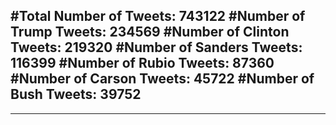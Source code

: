 #Total Number of Tweets: 743122 
#Number of Trump Tweets: 234569
#Number of Clinton Tweets: 219320
#Number of Sanders Tweets: 116399
#Number of Rubio Tweets: 87360
#Number of Carson Tweets: 45722
#Number of Bush Tweets: 39752
---
---
